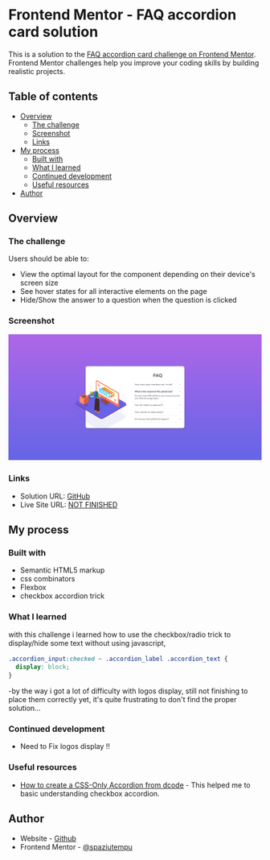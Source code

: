 # Frontend Mentor - FAQ accordion card solution

This is a solution to the [FAQ accordion card challenge on Frontend Mentor](https://www.frontendmentor.io/challenges/faq-accordion-card-XlyjD0Oam). Frontend Mentor challenges help you improve your coding skills by building realistic projects.

## Table of contents

- [Overview](#overview)
  - [The challenge](#the-challenge)
  - [Screenshot](#screenshot)
  - [Links](#links)
- [My process](#my-process)
  - [Built with](#built-with)
  - [What I learned](#what-i-learned)
  - [Continued development](#continued-development)
  - [Useful resources](#useful-resources)
- [Author](#author)

## Overview

### The challenge

Users should be able to:

- View the optimal layout for the component depending on their device's screen size
- See hover states for all interactive elements on the page
- Hide/Show the answer to a question when the question is clicked

### Screenshot

![](./screenshot.jpg)

### Links

- Solution URL: [GitHub](https://github.com/spaziutempu/faq-accordion-card)
- Live Site URL: [NOT FINISHED](https://your-live-site-url.com)

## My process

### Built with

- Semantic HTML5 markup
- css combinators
- Flexbox
- checkbox accordion trick

### What I learned

with this challenge i learned how to use the checkbox/radio trick to display/hide some text without using javascript,

```css
.accordion_input:checked ~ .accordion_label .accordion_text {
  display: block;
}
```

-by the way i got a lot of difficulty with logos display, still not finishing to place them correctly yet, it's quite frustrating to don't find the proper solution...

### Continued development

- Need to Fix logos display !!

### Useful resources

- [How to create a CSS-Only Accordion from dcode](https://www.youtube.com/watch?v=pzy_QStQaqA) - This helped me to basic understanding checkbox accordion.

## Author

- Website - [Github](https://github.com/spaziutempu)
- Frontend Mentor - [@spaziutempu](https://www.frontendmentor.io/profile/spaziutempu)
